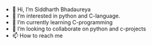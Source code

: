 - 👋 Hi, I’m Siddharth Bhadaureya
- 👀 I’m interested in python and C-language.
- 🌱 I’m currently learning C-programming
- 💞️ I’m looking to collaborate on python and c-projects
- 📫 How to reach me 

<!---
siddharthbhadaureya/siddharthbhadaureya is a ✨ special ✨ repository because its `README.md` (this file) appears on your GitHub profile.
You can click the Preview link to take a look at your changes.
--->

